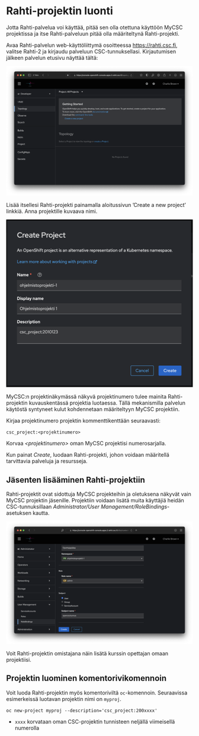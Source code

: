 # Rahti-projektin luonti

Jotta Rahti-palvelua voi käyttää, pitää sen olla otettuna käyttöön MyCSC projektissa ja itse Rahti-palveluun pitää olla määriteltynä Rahti-projekti. 

Avaa Rahti-palvelun web-käyttöliittymä osoitteessa <https://rahti.csc.fi>, valitse Rahti-2 ja kirjaudu palveluun CSC-tunnuksellasi. Kirjautumisen jälkeen palvelun etusivu näyttää tältä:

![](img/rahti_portal.png)

Lisää itsellesi Rahti-projekti painamalla aloitussivun ’Create a new project’ linkkiä. Anna projektille kuvaava nimi.

![](img/rahti_create_project.png)

MyCSC:n projektinäkymässä näkyvä projektinumero tulee mainita Rahti-projektin kuvauskentässä projektia luotaessa. Tällä mekanismilla palvelun käytöstä syntyneet kulut kohdennetaan määriteltyyn MyCSC projektiin.

Kirjaa projektinumero projektin kommenttikenttään seuraavasti:
```
csc_project:<projektinumero>
```
Korvaa _\<projektinumero>_ oman MyCSC projektisi numerosarjalla.

Kun painat _Create_, luodaan Rahti-projekti, johon voidaan määritellä tarvittavia palveluja ja resursseja.

## Jäsenten lisääminen Rahti-projektiin

Rahti-projektit ovat sidottuja MyCSC projekteihin ja oletuksena näkyvät vain MyCSC projektin jäsenille. Projektiin voidaan lisätä muita käyttäjiä heidän CSC-tunnuksillaan _Administrator/User Management/RoleBindings_-asetuksen kautta.

![](img/rahti_add_member.png)

Voit Rahti-projektin omistajana näin lisätä kurssin opettajan omaan projektiisi. 

## Projektin luominen komentorivikomennoin

Voit luoda Rahti-projektin myös komentoriviltä `oc`-komennoin. Seuraavissa esimerkeissä luotavan projektin nimi on `myproj`.

```
oc new-project myproj --description='csc_project:200xxxx'
```

-  `xxxx` korvataan oman CSC-projektin tunnisteen neljällä viimeisellä numerolla
